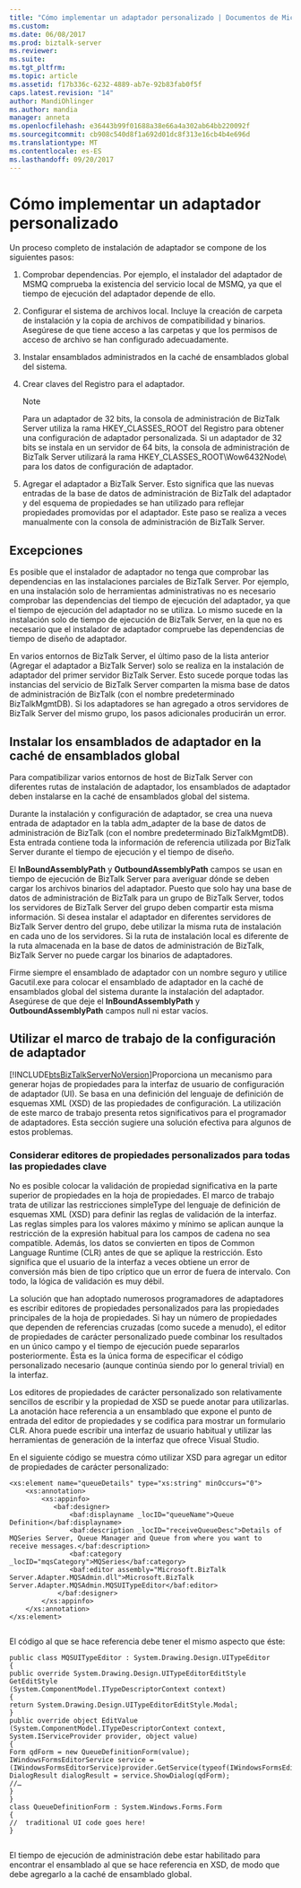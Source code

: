 ```yaml
---
title: "Cómo implementar un adaptador personalizado | Documentos de Microsoft"
ms.custom: 
ms.date: 06/08/2017
ms.prod: biztalk-server
ms.reviewer: 
ms.suite: 
ms.tgt_pltfrm: 
ms.topic: article
ms.assetid: f17b336c-6232-4889-ab7e-92b83fab0f5f
caps.latest.revision: "14"
author: MandiOhlinger
ms.author: mandia
manager: anneta
ms.openlocfilehash: e36443b99f01688a38e66a4a302ab64bb220092f
ms.sourcegitcommit: cb908c540d8f1a692d01dc8f313e16cb4b4e696d
ms.translationtype: MT
ms.contentlocale: es-ES
ms.lasthandoff: 09/20/2017
---
```

# <a name="how-to-deploy-a-custom-adapter"></a>Cómo implementar un adaptador personalizado
Un proceso completo de instalación de adaptador se compone de los siguientes pasos:  
  
1.  Comprobar dependencias. Por ejemplo, el instalador del adaptador de MSMQ comprueba la existencia del servicio local de MSMQ, ya que el tiempo de ejecución del adaptador depende de ello.  
  
2.  Configurar el sistema de archivos local. Incluye la creación de carpeta de instalación y la copia de archivos de compatibilidad y binarios. Asegúrese de que tiene acceso a las carpetas y que los permisos de acceso de archivo se han configurado adecuadamente.  
  
3.  Instalar ensamblados administrados en la caché de ensamblados global del sistema.  
  
4.  Crear claves del Registro para el adaptador.  
  
    > [!NOTE]
    >  Para un adaptador de 32 bits, la consola de administración de BizTalk Server utiliza la rama HKEY_CLASSES_ROOT del Registro para obtener una configuración de adaptador personalizada.  Si un adaptador de 32 bits se instala en un servidor de 64 bits, la consola de administración de BizTalk Server utilizará la rama HKEY_CLASSES_ROOT\Wow6432Node\ para los datos de configuración de adaptador.  
  
5.  Agregar el adaptador a BizTalk Server. Esto significa que las nuevas entradas de la base de datos de administración de BizTalk del adaptador y del esquema de propiedades se han utilizado para reflejar propiedades promovidas por el adaptador. Este paso se realiza a veces manualmente con la consola de administración de BizTalk Server.  
  
## <a name="exceptions"></a>Excepciones  
 Es posible que el instalador de adaptador no tenga que comprobar las dependencias en las instalaciones parciales de BizTalk Server. Por ejemplo, en una instalación solo de herramientas administrativas no es necesario comprobar las dependencias del tiempo de ejecución del adaptador, ya que el tiempo de ejecución del adaptador no se utiliza. Lo mismo sucede en la instalación solo de tiempo de ejecución de BizTalk Server, en la que no es necesario que el instalador de adaptador compruebe las dependencias de tiempo de diseño de adaptador.  
  
 En varios entornos de BizTalk Server, el último paso de la lista anterior (Agregar el adaptador a BizTalk Server) solo se realiza en la instalación de adaptador del primer servidor BizTalk Server. Esto sucede porque todas las instancias del servicio de BizTalk Server comparten la misma base de datos de administración de BizTalk (con el nombre predeterminado BizTalkMgmtDB). Si los adaptadores se han agregado a otros servidores de BizTalk Server del mismo grupo, los pasos adicionales producirán un error.  
  
## <a name="install-the-adapter-assemblies-into-the-global-assembly-cache"></a>Instalar los ensamblados de adaptador en la caché de ensamblados global  
 Para compatibilizar varios entornos de host de BizTalk Server con diferentes rutas de instalación de adaptador, los ensamblados de adaptador deben instalarse en la caché de ensamblados global del sistema.  
  
 Durante la instalación y configuración de adaptador, se crea una nueva entrada de adaptador en la tabla adm_adapter de la base de datos de administración de BizTalk (con el nombre predeterminado BizTalkMgmtDB). Esta entrada contiene toda la información de referencia utilizada por BizTalk Server durante el tiempo de ejecución y el tiempo de diseño.  
  
 El **InBoundAssemblyPath** y **OutboundAssemblyPath** campos se usan en tiempo de ejecución de BizTalk Server para averiguar dónde se deben cargar los archivos binarios del adaptador. Puesto que solo hay una base de datos de administración de BizTalk para un grupo de BizTalk Server, todos los servidores de BizTalk Server del grupo deben compartir esta misma información. Si desea instalar el adaptador en diferentes servidores de BizTalk Server dentro del grupo, debe utilizar la misma ruta de instalación en cada uno de los servidores. Si la ruta de instalación local es diferente de la ruta almacenada en la base de datos de administración de BizTalk, BizTalk Server no puede cargar los binarios de adaptadores.  
  
 Firme siempre el ensamblado de adaptador con un nombre seguro y utilice Gacutil.exe para colocar el ensamblado de adaptador en la caché de ensamblados global del sistema durante la instalación del adaptador. Asegúrese de que deje el **InBoundAssemblyPath** y **OutboundAssemblyPath** campos null ni estar vacíos.  
  
## <a name="using-the-framework-for-adapter-configuration"></a>Utilizar el marco de trabajo de la configuración de adaptador  
 [!INCLUDE[btsBizTalkServerNoVersion](../includes/btsbiztalkservernoversion-md.md)]Proporciona un mecanismo para generar hojas de propiedades para la interfaz de usuario de configuración de adaptador (UI). Se basa en una definición del lenguaje de definición de esquemas XML (XSD) de las propiedades de configuración. La utilización de este marco de trabajo presenta retos significativos para el programador de adaptadores. Esta sección sugiere una solución efectiva para algunos de estos problemas.  
  
### <a name="consider-custom-property-editors-for-all-your-key-properties"></a>Considerar editores de propiedades personalizados para todas las propiedades clave  
 No es posible colocar la validación de propiedad significativa en la parte superior de propiedades en la hoja de propiedades. El marco de trabajo trata de utilizar las restricciones simpleType del lenguaje de definición de esquemas XML (XSD) para definir las reglas de validación de la interfaz. Las reglas simples para los valores máximo y mínimo se aplican aunque la restricción de la expresión habitual para los campos de cadena no sea compatible. Además, los datos se convierten en tipos de Common Language Runtime (CLR) antes de que se aplique la restricción. Esto significa que el usuario de la interfaz a veces obtiene un error de conversión más bien de tipo críptico que un error de fuera de intervalo. Con todo, la lógica de validación es muy débil.  
  
 La solución que han adoptado numerosos programadores de adaptadores es escribir editores de propiedades personalizados para las propiedades principales de la hoja de propiedades. Si hay un número de propiedades que dependen de referencias cruzadas (como sucede a menudo), el editor de propiedades de carácter personalizado puede combinar los resultados en un único campo y el tiempo de ejecución puede separarlos posteriormente. Ésta es la única forma de especificar el código personalizado necesario (aunque continúa siendo por lo general trivial) en la interfaz.  
  
 Los editores de propiedades de carácter personalizado son relativamente sencillos de escribir y la propiedad de XSD se puede anotar para utilizarlas. La anotación hace referencia a un ensamblado que expone el punto de entrada del editor de propiedades y se codifica para mostrar un formulario CLR. Ahora puede escribir una interfaz de usuario habitual y utilizar las herramientas de generación de la interfaz que ofrece Visual Studio.  
  
 En el siguiente código se muestra cómo utilizar XSD para agregar un editor de propiedades de carácter personalizado:  
  
```  
<xs:element name="queueDetails" type="xs:string" minOccurs="0">  
    <xs:annotation>  
        <xs:appinfo>  
           <baf:designer>  
               <baf:displayname _locID="queueName">Queue Definition</baf:displayname>  
               <baf:description _locID="receiveQueueDesc">Details of MQSeries Server, Queue Manager and Queue from where you want to receive messages.</baf:description>  
               <baf:category _locID="mqsCategory">MQSeries</baf:category>  
               <baf:editor assembly="Microsoft.BizTalk Server.Adapter.MQSAdmin.dll">Microsoft.BizTalk Server.Adapter.MQSAdmin.MQSUITypeEditor</baf:editor>  
            </baf:designer>  
        </xs:appinfo>  
    </xs:annotation>  
</xs:element>  
  
```  
  
 El código al que se hace referencia debe tener el mismo aspecto que éste:  
  
```  
public class MQSUITypeEditor : System.Drawing.Design.UITypeEditor  
{  
public override System.Drawing.Design.UITypeEditorEditStyle GetEditStyle  
(System.ComponentModel.ITypeDescriptorContext context)   
{  
return System.Drawing.Design.UITypeEditorEditStyle.Modal;  
}  
public override object EditValue (System.ComponentModel.ITypeDescriptorContext context,  
System.IServiceProvider provider, object value)   
{  
Form qdForm = new QueueDefinitionForm(value);  
IWindowsFormsEditorService service =   
(IWindowsFormsEditorService)provider.GetService(typeof(IWindowsFormsEditorService));  
DialogResult dialogResult = service.ShowDialog(qdForm);  
//…  
}  
}  
class QueueDefinitionForm : System.Windows.Forms.Form   
{  
//  traditional UI code goes here!  
}  
  
```  
  
 El tiempo de ejecución de administración debe estar habilitado para encontrar el ensamblado al que se hace referencia en XSD, de modo que debe agregarlo a la caché de ensamblado global.